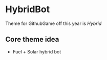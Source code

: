 # HybridBot

Theme for GithubGame off this year is *Hybrid*

## Core theme idea

- Fuel + Solar hybrid bot
